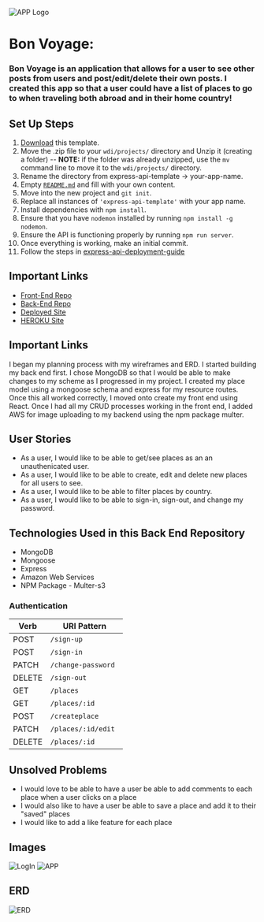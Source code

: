 ![APP Logo](https://i.imgur.com/PjXNIt6.jpg)


# Bon Voyage:
### Bon Voyage is an application that allows for a user to see other posts from users and post/edit/delete their own posts. I created this app so that a user could have a list of places to go to when traveling both abroad and in their home country!

## Set Up Steps

1.  [Download](https://git.generalassemb.ly/ga-wdi-boston/express-api-template) this template.
2.  Move the .zip file to your `wdi/projects/` directory and Unzip it (creating a folder) -- **NOTE:** if the folder was already unzipped, use the `mv` command line to move it to the `wdi/projects/` directory.
3.  Rename the directory from express-api-template -> your-app-name.
4.  Empty [`README.md`](README.md) and fill with your own content.
5.  Move into the new project and `git init`.
6.  Replace all instances of `'express-api-template'` with your app name.
7.  Install dependencies with `npm install`.
8.  Ensure that you have `nodemon` installed by running `npm install -g nodemon`.
9.  Ensure the API is functioning properly by running `npm run server`.
10.  Once everything is working, make an initial commit.
11.  Follow the steps in [express-api-deployment-guide](https://git.generalassemb.ly/ga-wdi-boston/express-api-deployment-guide)

## Important Links
- [Front-End Repo](https://github.com/JasTaylor/BonVoyage)
- [Back-End Repo](https://github.com/JasTaylor/Capstone-backend)
- [Deployed Site](https://jastaylor.github.io/BonVoyage/#/)
- [HEROKU Site](https://floating-sands-69159.herokuapp.com/places)

## Important Links
I began my planning process with my wireframes and ERD. I started building my back end first. I chose MongoDB so that I would be able to make changes to my scheme as I progressed in my project. I created my place model using a mongoose schema and express for my resource routes. Once this all worked correctly, I moved onto create my front end using React. Once I had all my CRUD processes working in the front end, I added AWS for image uploading to my backend using the npm package multer.

## User Stories
- As a user, I would like to be able to get/see places as an an unauthenicated user.
- As a user, I would like to be able to create, edit and delete new places for all users to see.
- As a user, I would like to be able to filter places by country.
- As a user, I would like to be able to sign-in, sign-out, and change my password.

## Technologies Used in this Back End Repository
- MongoDB
- Mongoose
- Express
- Amazon Web Services
- NPM Package - Multer-s3

### Authentication

| Verb   | URI Pattern            |
|--------|------------------------|
| POST   | `/sign-up`             |
| POST   | `/sign-in`             |
| PATCH  | `/change-password `    |
| DELETE | `/sign-out `           |
| GET    | `/places`              |
| GET    | `/places/:id`          |
| POST   | `/createplace`         |
| PATCH  | `/places/:id/edit`     |
| DELETE | `/places/:id`          |


## Unsolved Problems
- I would love to be able to have a user be able to add comments to each place when a user clicks on a place
- I would also like to have a user be able to save a place and add it to their "saved" places
- I would like to add a like feature for each place

## Images
![LogIn](https://i.imgur.com/tU1zbEU.jpg)
![APP](https://i.imgur.com/d4u3bon.jpg)

## ERD
![ERD](https://i.imgur.com/eqNHMby.jpg)
